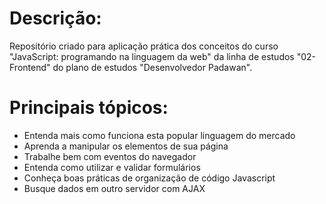 # Descrição:

Repositório criado para aplicação prática dos conceitos do curso "JavaScript: programando na linguagem da web" da linha de estudos "02-Frontend" do plano de estudos "Desenvolvedor Padawan".

# Principais tópicos:

- Entenda mais como funciona esta popular linguagem do mercado
- Aprenda a manipular os elementos de sua página
- Trabalhe bem com eventos do navegador
- Entenda como utilizar e validar formulários
- Conheça boas práticas de organização de código Javascript
- Busque dados em outro servidor com AJAX

